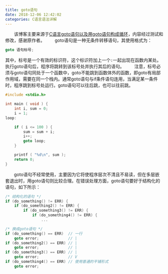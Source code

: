 ```yaml
---
title: goto语句
date: 2018-12-06 12:42:02
categories: C语言语法详解
---
```

&emsp;&emsp;该博客主要来源于[C语言goto语句以及用goto语句构成循环](http://c.biancheng.net/cpp/html/42.html)，内容经过测试和修改，感谢原作者。
&emsp;&emsp;goto语句是一种无条件转移语句，其使用格式为：

``` c
goto 语句标号;
```

其中，标号是一个有效的标识符，这个标识符加上一个`:`一起出现在函数内某处。执行goto语句后，程序将跳转到该标号处并执行其后的语句。
&emsp;&emsp;注意，标号必须与goto语句同处于一个函数中，goto不能跳到函数体外的函数，即goto有局部作用域，需要在同一个栈内。通常goto语句与if条件语句连用，当满足某一条件时，程序跳到标号处运行。goto语句可以往后跳，也可以往前跳。

``` c
#include <stdio.h>

int main ( void ) {
    int i, sum = 0;
    i = 1;
loop:

    if ( i <= 100 ) {
        sum = sum + i;
        i++;
        goto loop;
    }

    printf ( "%d\n", sum );
    return 0;
}
```

&emsp;&emsp;goto语句不经常使用，主要因为它将使程序层次不清且不易读，但在多层嵌套退出时，用goto语句则比较合理。在错误处理方面，goto语句要好于结构化的语句，如下所示：

``` c
/* 结构化的语句 */
if (do_something() != ERR) {
    if (do_something2() != ERR) {
        if (do_something3() != ERR) {
            if (do_something4() != ERR) {
                ...

/* 换成goto语句 */
if (do_something() == ERR)  // 一行
    goto error;             // |
if (do_something2() == ERR) // |
    goto error;             // |
if (do_something3() == ERR) // |
    goto error;             // V
if (do_something4() == ERR) // 使用普通的平铺形式
    goto error;
```